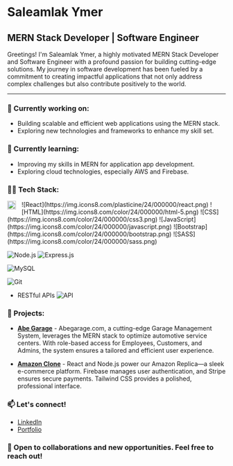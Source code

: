 # Saleamlak Ymer

## MERN Stack Developer | Software Engineer

Greetings! I'm Saleamlak Ymer, a highly motivated MERN Stack Developer and Software Engineer with a profound passion for building cutting-edge solutions. My journey in software development has been fueled by a commitment to creating impactful applications that not only address complex challenges but also contribute positively to the world.

---

### 🔭 Currently working on:
- Building scalable and efficient web applications using the MERN stack.
- Exploring new technologies and frameworks to enhance my skill set.

### 🌱 Currently learning:
- Improving my skills in MERN for application app development.
- Exploring cloud technologies, especially AWS and Firebase.

### 👨‍💻 Tech Stack:
<img align="left" alt="java" width="20px" style="padding-right:10px;" src="https://static-00.iconduck.com/assets.00/tailwind-css-icon-512x307-1v56l8ed.png" />
![React](https://img.icons8.com/plasticine/24/000000/react.png)
  ![HTML](https://img.icons8.com/color/24/000000/html-5.png)
 ![CSS](https://img.icons8.com/color/24/000000/css3.png)
 ![JavaScript](https://img.icons8.com/color/24/000000/javascript.png)
![Bootstrap](https://img.icons8.com/color/24/000000/bootstrap.png)
![SASS](https://img.icons8.com/color/24/000000/sass.png)

 ![Node.js](https://img.icons8.com/color/24/000000/nodejs.png)
 ![Express.js](https://img.icons8.com/ios/24/000000/express.png)
  

![MySQL](https://img.icons8.com/ios/24/000000/mysql-logo.png)
  

 ![Git](https://img.icons8.com/color/24/000000/git.png)
  - RESTful APIs ![API](https://img.icons8.com/fluent/24/000000/api-settings.png)

### 🚀 Projects:
- **[Abe Garage](https://www.abegarageexpress.com)** - Abegarage.com, a cutting-edge Garage Management System, leverages the MERN stack to optimize automotive service centers. With role-based access for Employees, Customers, and Admins, the system ensures a tailored and efficient user experience.
  
- **[Amazon Clone](https://fifth-base-398400.web.app/)** - React and Node.js power our Amazon Replica—a sleek e-commerce platform. Firebase manages user authentication, and Stripe ensures secure payments. Tailwind CSS provides a polished, professional interface.

### 📫 Let's connect!
- [LinkedIn](https://www.linkedin.com/in/saleamlakendrias/)
- [Portfolio](https://saleamlakendrias.com/)

### 🤝 Open to collaborations and new opportunities. Feel free to reach out!
